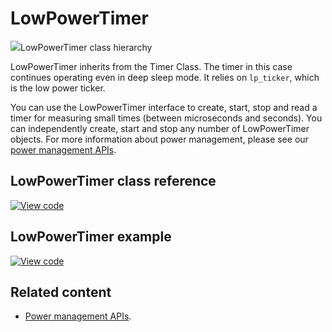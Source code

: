 # LowPowerTimer

<span class="images">![](https://os.mbed.com/docs/mbed-os/development/mbed-os-api-doxy/classmbed_1_1_low_power_timer.png)<span>LowPowerTimer class hierarchy</span></span>

LowPowerTimer inherits from the Timer Class. The timer in this case continues operating even in deep sleep mode. It relies on `lp_ticker`, which is the low power ticker.

You can use the LowPowerTimer interface to create, start, stop and read a timer for measuring small times (between microseconds and seconds). You can independently create, start and stop any number of LowPowerTimer objects. For more information about power management, please see our [power management APIs](power-management-sleep.html).

## LowPowerTimer class reference

[![View code](https://www.mbed.com/embed/?type=library)](https://os.mbed.com/docs/mbed-os/development/mbed-os-api-doxy/classmbed_1_1_low_power_timer.html)

## LowPowerTimer example

[![View code](https://www.mbed.com/embed/?url=https://github.com/ARMmbed/mbed-os-examples-docs_only/blob/master/APIs_Drivers/lowpowerTimer_ex_1/)](https://github.com/ARMmbed/mbed-os-examples-docs_only/blob/master/APIs_Drivers/lowpowerTimer_ex_1/main.cpp)

## Related content

- [Power management APIs](power-management-sleep.html).
